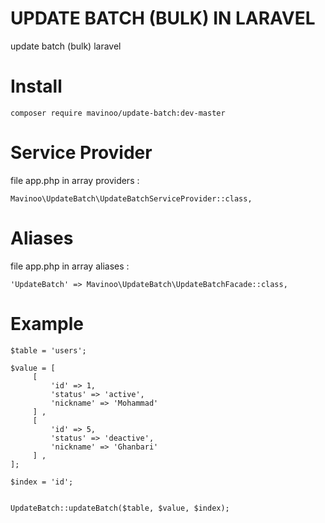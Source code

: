 # UPDATE BATCH (BULK) IN LARAVEL
update batch (bulk) laravel

# Install
`composer require mavinoo/update-batch:dev-master`


# Service Provider
file app.php in array providers :

`Mavinoo\UpdateBatch\UpdateBatchServiceProvider::class,`


# Aliases
file app.php in array aliases :

`'UpdateBatch' => Mavinoo\UpdateBatch\UpdateBatchFacade::class,`


# Example

```
$table = 'users';

$value = [
     [
         'id' => 1,
         'status' => 'active',
         'nickname' => 'Mohammad'
     ] ,
     [
         'id' => 5,
         'status' => 'deactive',
         'nickname' => 'Ghanbari'
     ] ,
];

$index = 'id';


UpdateBatch::updateBatch($table, $value, $index);
```
